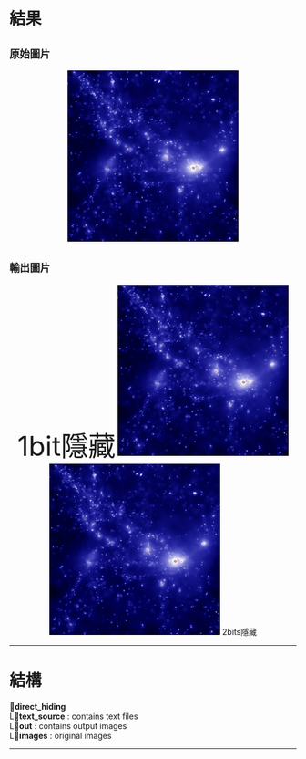 # 結果
## `原始圖片`
<p align="center">
  <img src="/direct_hiding/images/image.jpg" width="300" alt="original image">
</p>

## `輸出圖片`
<p align="center">
  <font size="20">1bit隱藏</font>
  <img src="/direct_hiding/out/out_0.bmp" width="300">  
  <img src="/direct_hiding/out/out_1.bmp" width="300">
  2bits隱藏
</p>
<p align="center">

</p>



---

# 結構
:file_folder:**direct_hiding**  
  L:file_folder:**text_source** : contains text files  
  L:file_folder:**out** : contains output images  
  L:file_folder:**images** : original images  

---

#
